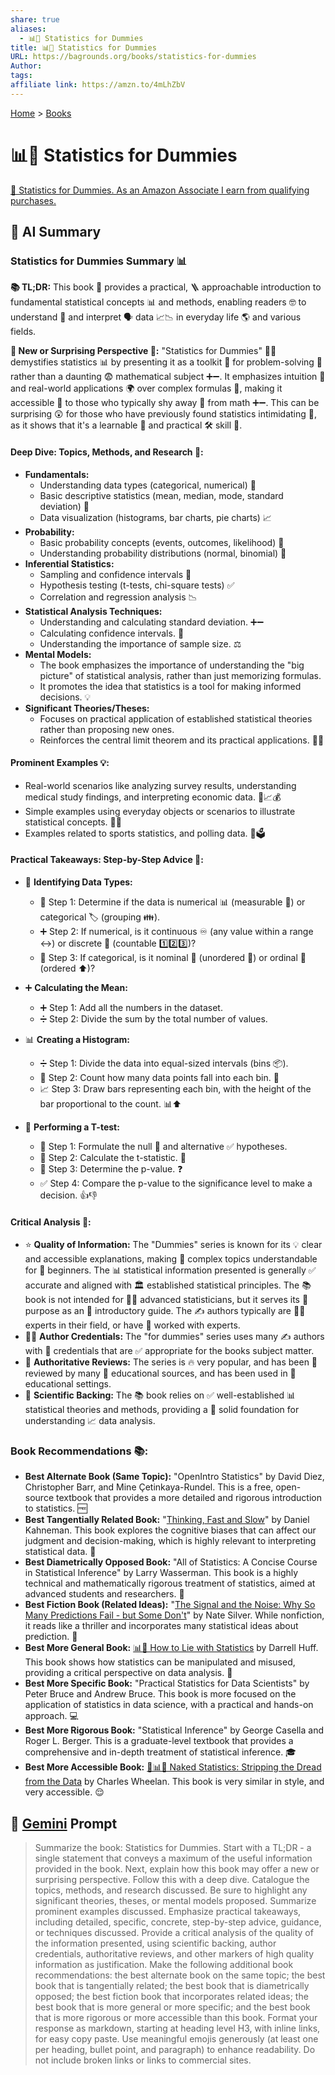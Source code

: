 ```yaml
---
share: true
aliases:
  - 📊🫠 Statistics for Dummies
title: 📊🫠 Statistics for Dummies
URL: https://bagrounds.org/books/statistics-for-dummies
Author: 
tags: 
affiliate link: https://amzn.to/4mLhZbV
---
```

[Home](../index.md) > [Books](./index.md)  
# 📊🫠 Statistics for Dummies  
[🛒 Statistics for Dummies. As an Amazon Associate I earn from qualifying purchases.](https://amzn.to/4mLhZbV)  
  
## 🤖 AI Summary  
### Statistics for Dummies Summary 📊  
**📚 TL;DR:** This book 📖 provides a practical, 🪜 approachable introduction to fundamental statistical concepts 📊 and methods, enabling readers 🤓 to understand 🤔 and interpret 🗣️ data 📈📉 in everyday life 🌎 and various fields.  
  
**🤯 New or Surprising Perspective 🤔:** "Statistics for Dummies" 🧑‍🏫 demystifies statistics 📊 by presenting it as a toolkit 🧰 for problem-solving 🤔 rather than a daunting 😨 mathematical subject ➕➖. It emphasizes intuition 🙏 and real-world applications 🌍 over complex formulas 🧪, making it accessible 🚶 to those who typically shy away 🙈 from math ➕➖. This can be surprising 😲 for those who have previously found statistics intimidating 😬, as it shows that it's a learnable 🧠 and practical 🛠️ skill 💪.  
  
#### **Deep Dive: Topics, Methods, and Research 🔬:**  
* **Fundamentals:**  
    * Understanding data types (categorical, numerical) 🔢  
    * Basic descriptive statistics (mean, median, mode, standard deviation) 📏  
    * Data visualization (histograms, bar charts, pie charts) 📈  
* **Probability:**  
    * Basic probability concepts (events, outcomes, likelihood) 🎲  
    * Understanding probability distributions (normal, binomial) 🔔  
* **Inferential Statistics:**  
    * Sampling and confidence intervals 🎯  
    * Hypothesis testing (t-tests, chi-square tests) ✅  
    * Correlation and regression analysis 📉  
* **Statistical Analysis Techniques:**  
    * Understanding and calculating standard deviation. ➕➖  
    * Calculating confidence intervals. 💯  
    * Understanding the importance of sample size. ⚖️  
* **Mental Models:**  
    * The book emphasizes the importance of understanding the "big picture" of statistical analysis, rather than just memorizing formulas.  
    * It promotes the idea that statistics is a tool for making informed decisions. 💡  
* **Significant Theories/Theses:**  
    * Focuses on practical application of established statistical theories rather than proposing new ones.  
    * Reinforces the central limit theorem and its practical applications. 🧑‍🏫  
  
#### **Prominent Examples 💡:**  
* Real-world scenarios like analyzing survey results, understanding medical study findings, and interpreting economic data. 🏥📈💰  
* Simple examples using everyday objects or scenarios to illustrate statistical concepts. 🍎🎲  
* Examples related to sports statistics, and polling data. 🏈🗳️  
  
#### **Practical Takeaways: Step-by-Step Advice 📝:**  
* 🧮 **Identifying Data Types:**  
    * 🔢 Step 1: Determine if the data is numerical 📊 (measurable 📏) or categorical 🏷️ (grouping 👪).  
    * ➕ Step 2: If numerical, is it continuous ♾️ (any value within a range ↔️) or discrete 🔢 (countable 1️⃣2️⃣3️⃣)?  
    * 📃 Step 3: If categorical, is it nominal 📝 (unordered 🔀) or ordinal 🥇 (ordered ⬆️)?  
* ➕ **Calculating the Mean:**  
    * ➕ Step 1: Add all the numbers in the dataset.  
    * ➗ Step 2: Divide the sum by the total number of values.  
  
* 📊 **Creating a Histogram:**  
    * ➗ Step 1: Divide the data into equal-sized intervals (bins 📦).  
    * 🔢 Step 2: Count how many data points fall into each bin. 💯  
    * 📈 Step 3: Draw bars representing each bin, with the height of the bar proportional to the count. 📊⬆️  
  
* 🧪 **Performing a T-test:**  
    * 🤔 Step 1: Formulate the null 🚫 and alternative ✅ hypotheses.  
    * 🔢 Step 2: Calculate the t-statistic. 📐  
    * 💯 Step 3: Determine the p-value. ❓  
    * ✅ Step 4: Compare the p-value to the significance level to make a decision. 👍👎  
  
#### **Critical Analysis 🧐:**  
* ⭐️ **Quality of Information:** The "Dummies" series is known for its 💡 clear and accessible explanations, making 🤯 complex topics understandable for 👶 beginners. The 📊 statistical information presented is generally ✅ accurate and aligned with 🏛️ established statistical principles. The 📚 book is not intended for 🧑‍🏫 advanced statisticians, but it serves its 🎯 purpose as an 👶 introductory guide. The ✍️ authors typically are 🧑‍🎓 experts in their field, or have 🤝 worked with experts.  
* 🧑‍🏫 **Author Credentials:** The "for dummies" series uses many ✍️ authors with 📜 credentials that are ✅ appropriate for the books subject matter.  
* 📰 **Authoritative Reviews:** The series is 🔥 very popular, and has been 🧐 reviewed by many 🏫 educational sources, and has been used in 🍎 educational settings.  
* 🔬 **Scientific Backing:** The 📚 book relies on ✅ well-established 📊 statistical theories and methods, providing a 🧱 solid foundation for understanding 📈 data analysis.  
  
### **Book Recommendations 📚:**  
* **Best Alternate Book (Same Topic):** "OpenIntro Statistics" by David Diez, Christopher Barr, and Mine Çetinkaya-Rundel. This is a free, open-source textbook that provides a more detailed and rigorous introduction to statistics. 🆓  
* **Best Tangentially Related Book:** "[Thinking, Fast and Slow](./thinking-fast-and-slow.md)" by Daniel Kahneman. This book explores the cognitive biases that can affect our judgment and decision-making, which is highly relevant to interpreting statistical data. 🧠  
* **Best Diametrically Opposed Book:** "All of Statistics: A Concise Course in Statistical Inference" by Larry Wasserman. This book is a highly technical and mathematically rigorous treatment of statistics, aimed at advanced students and researchers. 🤯  
* **Best Fiction Book (Related Ideas):** "[The Signal and the Noise: Why So Many Predictions Fail - but Some Don't](./the-signal-and-the-noise.md)" by Nate Silver. While nonfiction, it reads like a thriller and incorporates many statistical ideas about prediction. 🔮  
* **Best More General Book:** [📊🤥 How to Lie with Statistics](./how-to-lie-with-statistics.md) by Darrell Huff. This book shows how statistics can be manipulated and misused, providing a critical perspective on data analysis. 🤥  
* **Best More Specific Book:** "Practical Statistics for Data Scientists" by Peter Bruce and Andrew Bruce. This book is more focused on the application of statistics in data science, with a practical and hands-on approach. 💻  
* **Best More Rigorous Book:** "Statistical Inference" by George Casella and Roger L. Berger. This is a graduate-level textbook that provides a comprehensive and in-depth treatment of statistical inference. 🎓  
* **Best More Accessible Book:** [🙈📊🔢 Naked Statistics: Stripping the Dread from the Data](./naked-statistics.md) by Charles Wheelan. This book is very similar in style, and very accessible. 😌  
  
## 💬 [Gemini](https://gemini.google.com) Prompt  
> Summarize the book: Statistics for Dummies. Start with a TL;DR - a single statement that conveys a maximum of the useful information provided in the book. Next, explain how this book may offer a new or surprising perspective. Follow this with a deep dive. Catalogue the topics, methods, and research discussed. Be sure to highlight any significant theories, theses, or mental models proposed. Summarize prominent examples discussed. Emphasize practical takeaways, including detailed, specific, concrete, step-by-step advice, guidance, or techniques discussed. Provide a critical analysis of the quality of the information presented, using scientific backing, author credentials, authoritative reviews, and other markers of high quality information as justification. Make the following additional book recommendations: the best alternate book on the same topic; the best book that is tangentially related; the best book that is diametrically opposed; the best fiction book that incorporates related ideas; the best book that is more general or more specific; and the best book that is more rigorous or more accessible than this book. Format your response as markdown, starting at heading level H3, with inline links, for easy copy paste. Use meaningful emojis generously (at least one per heading, bullet point, and paragraph) to enhance readability. Do not include broken links or links to commercial sites.